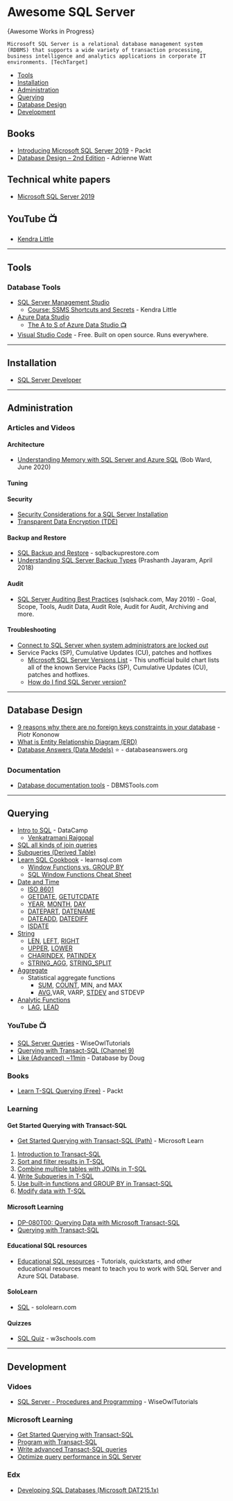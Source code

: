 # Awesome SQL Server

{Awesome Works in Progress}

`
Microsoft SQL Server is a relational database management system (RDBMS) that supports a wide variety of transaction processing, business intelligence and analytics applications in corporate IT environments. [TechTarget]
`


* [Tools](#tools)
* [Installation](#installation)
* [Administration](#administration)
* [Querying](#querying)
* [Database Design](#database-design)
* [Development](#development)


## Books
* [Introducing Microsoft SQL Server 2019](https://clouddamcdnprodep.azureedge.net/gdc/gdcJivzXl/original) - Packt
* [Database Design – 2nd Edition](https://opentextbc.ca/dbdesign01/) - Adrienne Watt

## Technical white papers
* [Microsoft SQL Server 2019](https://go.microsoft.com/fwlink/p/?linkid=2166197)

## YouTube :tv:
* [Kendra Little](https://www.youtube.com/channel/UCrJ8WLrVoKxL94mKv2akxTA)

-----
## Tools

### Database Tools
* [SQL Server Management Studio](https://docs.microsoft.com/en-us/sql/ssms/download-sql-server-management-studio-ssms)
    * [Course: SSMS Shortcuts and Secrets](https://www.youtube.com/watch?v=h04qEu8vJYc&list=PLoM-GGCV9ZrKqqR2fhxuy-oKookinG4nx) - Kendra Little
* [Azure Data Studio](https://docs.microsoft.com/en-us/sql/azure-data-studio/what-is)
    * [The A to S of Azure Data Studio :tv:](https://www.youtube.com/watch?v=F0bIBFuH93c) 
* [Visual Studio Code](https://code.visualstudio.com/) - Free. Built on open source. Runs everywhere.


-----
## Installation
* [SQL Server Developer](https://www.microsoft.com/en-us/sql-server/sql-server-downloads)


-----
## Administration

### Articles and Videos
#### Architecture
* [Understanding Memory with SQL Server and Azure SQL](https://www.youtube.com/watch?v=CRAx73LiXTc) (Bob Ward, June 2020)


#### Tuning


#### Security
* [Security Considerations for a SQL Server Installation](https://docs.microsoft.com/en-us/sql/sql-server/install/security-considerations-for-a-sql-server-installation)
* [Transparent Data Encryption (TDE)](https://www.red-gate.com/simple-talk/sql/sql-development/encrypting-sql-server-transparent-data-encryption-tde/) 

#### Backup and Restore
* [SQL Backup and Restore](https://www.sqlbackuprestore.com) - sqlbackuprestore.com
* [Understanding SQL Server Backup Types](https://www.sqlshack.com/understanding-sql-server-backup-types/) (Prashanth Jayaram, April 2018)

#### Audit
* [SQL Server Auditing Best Practices](https://www.sqlshack.com/sql-server-auditing-best-practices/) (sqlshack.com, May 2019) - Goal, Scope, Tools, Audit Data, Audit Role, Audit for Audit, Archiving and more.


#### Troubleshooting
* [Connect to SQL Server when system administrators are locked out](https://docs.microsoft.com/en-us/sql/database-engine/configure-windows/connect-to-sql-server-when-system-administrators-are-locked-out)
* Service Packs (SP), Cumulative Updates (CU), patches and hotfixes
  - [Microsoft SQL Server Versions List](https://sqlserverbuilds.blogspot.com/) - This unofficial build chart lists all of the known Service Packs (SP), Cumulative Updates (CU), patches and hotfixes.
  - [How do I find SQL Server version?](https://sqlserverbuilds.blogspot.com/2019/01/how-do-i-find-sql-server-version.html)

-----

## Database Design
* [9 reasons why there are no foreign keys constraints in your database](https://dataedo.com/blog/why-there-are-no-foreign-keys-in-your-database-referential-integrity-checks) - Piotr Kononow
* [What is Entity Relationship Diagram (ERD)](https://www.visual-paradigm.com/guide/data-modeling/what-is-entity-relationship-diagram/)
* [Database Answers (Data Models)](http://www.databaseanswers.org/data_models/index.htm) :star: - databaseanswers.org


### Documentation
* [Database documentation tools](https://dbmstools.com/categories/database-documentation-tools/sqlserver?commercial=Free) - DBMSTools.com


-----

## Querying
* [Intro to SQL](https://github.com/datacamp/courses-introduction-to-sql) - DataCamp
  - [Venkatramani Rajgopal](https://venkat-rajgopal.github.io/Essential-SQL/)
* [SQL all kinds of join queries](https://huklee.github.io/2017/01/28/021.SQL-all-kinds-of-join-queries/)
* [Subqueries (Derived Table)](https://docs.microsoft.com/en-us/sql/relational-databases/performance/subqueries)
* [Learn SQL Cookbook](https://learnsql.com/cookbook/) - learnsql.com
  - [Window Functions vs. GROUP BY](https://learnsql.com/blog/sql-window-functions-vs-group-by/)
  - [SQL Window Functions Cheat Sheet](https://learnsql.com/blog/sql-window-functions-cheat-sheet/) 
* [Date and Time](https://docs.microsoft.com/en-us/sql/t-sql/functions/date-and-time-data-types-and-functions-transact-sql)
  - [ISO 8601](https://en.wikipedia.org/wiki/ISO_8601) 
  - [GETDATE](https://docs.microsoft.com/en-us/sql/t-sql/functions/getdate-transact-sql), [GETUTCDATE](https://docs.microsoft.com/en-us/sql/t-sql/functions/getutcdate-transact-sql)
  - [YEAR](https://docs.microsoft.com/en-us/sql/t-sql/functions/year-transact-sql), [MONTH](https://docs.microsoft.com/en-us/sql/t-sql/functions/month-transact-sql), [DAY](https://docs.microsoft.com/en-us/sql/t-sql/functions/day-transact-sql)
  - [DATEPART](https://docs.microsoft.com/en-us/sql/t-sql/functions/datepart-transact-sql), [DATENAME](https://docs.microsoft.com/en-us/sql/t-sql/functions/datename-transact-sql)
  - [DATEADD](https://docs.microsoft.com/en-us/sql/t-sql/functions/dateadd-transact-sql), [DATEDIFF](https://docs.microsoft.com/en-us/sql/t-sql/functions/datediff-transact-sql)
  - [ISDATE](https://docs.microsoft.com/en-us/sql/t-sql/functions/isdate-transact-sql)
* [String](https://docs.microsoft.com/en-us/sql/t-sql/functions/string-functions-transact-sql)
  - [LEN](https://docs.microsoft.com/en-us/sql/t-sql/functions/len-transact-sql), [LEFT](https://docs.microsoft.com/en-us/sql/t-sql/functions/left-transact-sql), [RIGHT](https://docs.microsoft.com/en-us/sql/t-sql/functions/right-transact-sql)
  - [UPPER](https://docs.microsoft.com/en-us/sql/t-sql/functions/upper-transact-sql), [LOWER](https://docs.microsoft.com/en-us/sql/t-sql/functions/lower-transact-sql)
  - [CHARINDEX](https://docs.microsoft.com/en-us/sql/t-sql/functions/charindex-transact-sql), [PATINDEX](https://docs.microsoft.com/en-us/sql/t-sql/functions/patindex-transact-sql)
  - [STRING_AGG](https://docs.microsoft.com/en-us/sql/t-sql/functions/string-agg-transact-sql), [STRING_SPLIT](https://docs.microsoft.com/en-us/sql/t-sql/functions/string-split-transact-sql)
* [Aggregate](https://docs.microsoft.com/en-us/sql/t-sql/functions/aggregate-functions-transact-sql)
  - Statistical aggregate functions
    - [SUM](https://docs.microsoft.com/en-us/sql/t-sql/functions/sum-transact-sql), [COUNT](https://docs.microsoft.com/en-us/sql/t-sql/functions/count-transact-sql), MIN, and MAX
    - [AVG](https://docs.microsoft.com/en-us/sql/t-sql/functions/avg-transact-sql),VAR, VARP, [STDEV](https://docs.microsoft.com/en-us/sql/t-sql/functions/stdev-transact-sql) and STDEVP
* [Analytic Functions](https://docs.microsoft.com/en-us/sql/t-sql/functions/analytic-functions-transact-sql)
  - [LAG](https://docs.microsoft.com/en-us/sql/t-sql/functions/lag-transact-sql), [LEAD](https://docs.microsoft.com/en-us/sql/t-sql/functions/lead-transact-sql)
### YouTube :tv:
* [SQL Server Queries](https://www.youtube.com/watch?v=2-1XQHAgDsM&list=PL6EDEB03D20332309) - WiseOwlTutorials
* [Querying with Transact-SQL (Channel 9)](https://channel9.msdn.com/Series/Querying-with-Transact-SQL)
* [Like (Advanced) ~11min](https://www.youtube.com/watch?v=d-fnQtWdiW4) - Database by Doug
### Books
* [Learn T-SQL Querying (Free)](https://www.packtpub.com/free-ebook/learn-t-sql-querying/9781789348811) - Packt
### Learning
#### Get Started Querying with Transact-SQL
* [Get Started Querying with Transact-SQL (Path)](https://docs.microsoft.com/en-us/learn/paths/get-started-querying-with-transact-sql/) - Microsoft Learn
1. [Introduction to Transact-SQL](https://docs.microsoft.com/en-us/learn/modules/introduction-to-transact-sql/)
1. [Sort and filter results in T-SQL](https://docs.microsoft.com/en-us/learn/modules/sort-filter-queries/)
1. [Combine multiple tables with JOINs in T-SQL](https://docs.microsoft.com/en-us/learn/modules/query-multiple-tables-with-joins/)
1. [Write Subqueries in T-SQL](https://docs.microsoft.com/en-us/learn/paths/get-started-querying-with-transact-sql/)
1. [Use built-in functions and GROUP BY in Transact-SQL](https://docs.microsoft.com/en-us/learn/modules/use-built-functions-transact-sql/)
1. [Modify data with T-SQL](https://docs.microsoft.com/en-us/learn/modules/modify-data-with-transact-sql/)

#### Microsoft Learning
* [DP-080T00: Querying Data with Microsoft Transact-SQL](https://github.com/MicrosoftLearning/dp-080-Transact-SQL)
* [Querying with Transact-SQL](https://github.com/MicrosoftLearning/QueryingT-SQL)

#### Educational SQL resources
* [Educational SQL resources](https://docs.microsoft.com/en-us/sql/sql-server/educational-sql-resources) - Tutorials, quickstarts, and other educational resources meant to teach you to work with SQL Server and Azure SQL Database.

#### SoloLearn
* [SQL](https://www.sololearn.com/learning/1060) - sololearn.com

#### Quizzes
* [SQL Quiz](https://www.w3schools.com/quiztest/quiztest.asp?qtest=SQL) - w3schools.com

-----
## Development

### Vidoes
* [SQL Server - Procedures and Programming](https://www.youtube.com/playlist?list=PLNIs-AWhQzcleQWADpUgriRxebMkMmi4H) - WiseOwlTutorials


### Microsoft Learning
* [Get Started Querying with Transact-SQL](https://docs.microsoft.com/en-us/learn/paths/get-started-querying-with-transact-sql/)
* [Program with Transact-SQL](https://docs.microsoft.com/en-us/learn/paths/program-transact-sql/)
* [Write advanced Transact-SQL queries](https://docs.microsoft.com/en-us/learn/paths/write-advanced-transact-sql-queries/)
* [Optimize query performance in SQL Server](https://docs.microsoft.com/en-us/learn/paths/optimize-query-performance-sql-server/)

### Edx
* [Developing SQL Databases (Microsoft DAT215.1x)](https://learning.edx.org/course/course-v1:Microsoft+DAT215.1x+3T2018/home)

